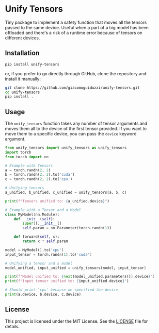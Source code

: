 # Unify Tensors
Tiny package to implement a safety function that moves all the tensors passed to the same device. 
Useful when a part of a big model has been offloaded and there's a risk of a runtime error because of tensors on different devices.
## Installation

```bash
pip install unify-tensors
```

or, if you prefer to go directly through GitHub, clone the repository and install it manually:

```bash
git clone https://github.com/giacomoguiduzzi/unify-tensors.git
cd unify-tensors
pip install .
```

## Usage
The `unify_tensors` function takes any number of tensor arguments and moves them all to the device of the first tensor provided.
If you want to move them to a specific device, you can pass the `device` keyword argument.

```python
from unify_tensors import unify_tensors as unify_tensors
import torch
from torch import nn

# Example with Tensors
a = torch.randn(2, 2)
b = torch.randn(2, 2).to('cuda')
c = torch.randn(2, 2).to('cpu')

# Unifying tensors
a_unified, b_unified, c_unified = unify_tensors(a, b, c)

print(f"Tensors unified to: {a_unified.device}")

# Example with a Tensor and a Model
class MyModel(nn.Module):
    def __init__(self):
        super().__init__()
        self.param = nn.Parameter(torch.randn(1))

    def forward(self, x):
        return x * self.param

model = MyModel().to('cpu')
input_tensor = torch.randn(1).to('cuda')

# Unifying a tensor and a model
model_unified, input_unified = unify_tensors(model, input_tensor)

print(f"Model unified to: {next(model_unified.parameters()).device}")
print(f"Input tensor unified to: {input_unified.device}")

# Should print 'cpu' because we specified the device
print(a.device, b.device, c.device)
```

## License
This project is licensed under the MIT License.
See the [LICENSE](LICENSE) file for details.
